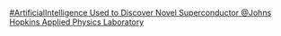 [#ArtificialIntelligence Used to Discover Novel Superconductor   @Johns Hopkins Applied Physics Laboratory](https://qi.tc/qi/113113)